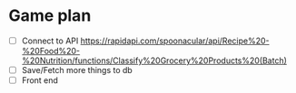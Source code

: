# Game plan

- [ ] Connect to API
https://rapidapi.com/spoonacular/api/Recipe%20-%20Food%20-%20Nutrition/functions/Classify%20Grocery%20Products%20(Batch)
- [ ] Save/Fetch more things to db
- [ ] Front end

